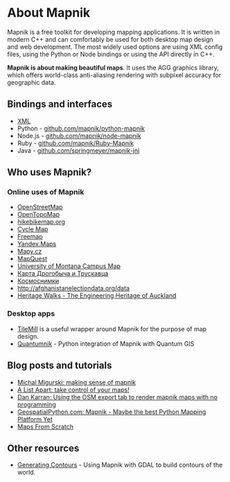 
# About Mapnik

Mapnik is a free toolkit for developing mapping applications. It is written in modern C++ and can comfortably be used for both desktop map design and web development. The most widely used options are using XML config files, using the Python or Node bindings or using the API directly in C++.

**Mapnik is about making beautiful maps**. It uses the AGG graphics library, which offers world-class anti-aliasing rendering with subpixel accuracy for geographic data.

## Bindings and interfaces

- [XML](../interface/xml-interface.md)
- Python - [github.com/mapnik/python-mapnik](https://github.com/mapnik/python-mapnik)
- Node.js - [github.com/mapnik/node-mapnik](https://github.com/mapnik/node-mapnik)
- Ruby - [github.com/mapnik/Ruby-Mapnik](https://github.com/mapnik/Ruby-Mapnik)
- Java - [github.com/springmeyer/mapnik-jni](https://github.com/springmeyer/mapnik-jni)

## Who uses Mapnik?

### Online uses of Mapnik

 * [OpenStreetMap](http://www.openstreetmap.org/index.html)
 * [OpenTopoMap](http://opentopomap.org)
 * [hikebikemap.org](http://hikebikemap.org)
 * [Cycle Map](http://cycle.travel/map)
 * [Freemap](http://www.free-map.org.uk/)
 * [Yandex.Maps](https://yandex.com/maps)
 * [Mapy.cz](https://mapy.cz/)
 * [MapQuest](https://www.mapquest.com)
 * [University of Montana Campus Map](http://map.umt.edu/)
 * [Карта Дрогобыча и Трускавца](http://nadoloni.com/)
 * [Космоснимки](http://kosmosnimki.ru/)
 * http://afghanistanelectiondata.org/data
 * [Heritage Walks - The Engineering Heritage of Auckland](http://www.heritagewalks.co.nz/rw/aklhistoric/historic/)

### Desktop apps

 * [TileMill](http://mapbox.com/tilemill) is a useful wrapper around Mapnik for the purpose of map design.
 * [Quantumnik](https://github.com/springmeyer/quantumnik) - Python integration of Mapnik with Quantum GIS

## Blog posts and tutorials

 * [Michal Migurski: making sense of mapnik](http://mike.teczno.com/notes/mapnik.html)
 * [A List Apart: take control of your maps!](http://www.alistapart.com/articles/takecontrolofyourmaps)
 * [Dan Karran: Using the OSM export tab to render mapnik maps with no programming](http://www.dankarran.com/blog/archives/2008/09/16/making_maps_from_openstreetmap_geodata.php)
 * [GeospatialPython.com: Mapnik - Maybe the best Python Mapping Platform Yet](http://geospatialpython.com/2009/02/mapnik-maybe-best-python-mapping.html)
 * [Maps From Scratch](http://mapsfromscratch.com)

## Other resources

- [Generating Contours](http://wiki.openstreetmap.org/index.php/Contours) - Using Mapnik with GDAL to build contours of the world.

